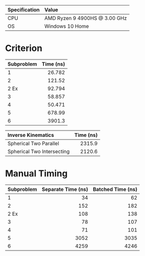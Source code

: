 | Specification| Value                         |
| :----------- | :---------------------------- |
| CPU          | AMD Ryzen 9 4900HS @ 3.00 GHz |
| OS           | Windows 10 Home               |

# Criterion

| Subproblem | Time (ns)   |
| :--------- | ----------: |
| 1          |      26.782 |
| 2          |      121.52 |
| 2 Ex       |      92.794 |
| 3          |      58.857 |
| 4          |      50.471 |
| 5          |      678.99 |
| 6          |      3901.3 |

| Inverse Kinematics         | Time (ns)   |
| :------------------------- | ----------: |
| Spherical Two Parallel     |      2315.9 |
| Spherical Two Intersecting |      2120.6 |

# Manual Timing

| Subproblem | Separate Time (ns)   | Batched Time (ns)   |
| :--------- | -------------------: | ------------------: |
| 1          |                   34 |                  62 |
| 2          |                  152 |                 182 |
| 2 Ex       |                  108 |                 138 |
| 3          |                   78 |                 107 |
| 4          |                   71 |                 101 |
| 5          |                 3052 |                3035 |
| 6          |                 4259 |                4246 |
